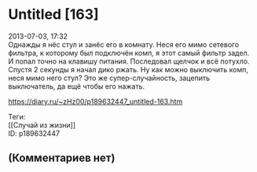 Untitled [163]
==============

  
2013-07-03, 17:32  
 Однажды я нёс стул и занёс его в комнату. Неся его мимо сетевого фильтра, к которому был подключён комп, я этот самый фильтр задел. И попал точно на клавишу питания. Последовал щелчок и всё потухло. Спустя 2 секунды я начал дико ржать. Ну как можно выключить комп, неся мимо него стул? Это же супер-случайность, зацепить выключатель, да ещё чтобы его нажать.   
  
<https://diary.ru/~zHz00/p189632447_untitled-163.htm>  
  
Теги:  
[[Случай из жизни]]  
ID: p189632447  


(Комментариев нет)
------------------